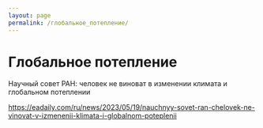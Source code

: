 ```yaml
---
layout: page
permalink: /глобальное_потепление/
---
```


# Глобальное потепление

Научный совет РАН: человек не виноват в изменении климата и глобальном потеплении

<https://eadaily.com/ru/news/2023/05/19/nauchnyy-sovet-ran-chelovek-ne-vinovat-v-izmenenii-klimata-i-globalnom-poteplenii>
